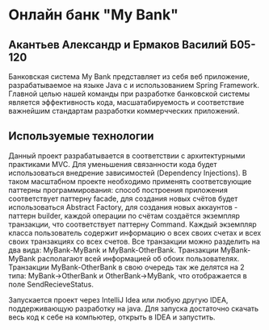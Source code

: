 # Онлайн банк "My Bank"
## Акантьев Александр и Ермаков Василий Б05-120
Банковская система My Bank представляет из себя веб приложение, разрабатываемое на языке Java с и использованием Spring Framework.
Главной целью нашей команды при разработке банковской системы является эффективность кода, масшатабируемость и соответствие важнейшим стандартам разработки коммерчческих приложений.
 
 ## Используемые технологии
 Данный проект разрабатывается в соответствии с архитектурными практиками MVC. Для уменьшения связанности кода будет использоваться внедрение зависимостей (Dependency Injections). В таком масштабном проекте необходимо применять соответсвующие паттерны программирования: способ построения приложения соответствует паттерну facade, для создания новых счётов будет использоваться Abstract Factory, для создания новых аккаунтов - паттерн builder, каждой операции по счётам создаётся экземпляр транзакции, что соответствует паттерну Command. Каждый экземпляр класса пользователь содержит информацию о всех своих счетах и всех своих транзакциях со всех счетов. Все транзакции можно разделить на два вида: MyBank-MyBank и MyBank-OtherBank. Транзакции MyBank-MyBank располагают всей информацией об обоих пользователях. Транзакции MyBank-OtherBank в свою очередь так же делятся на 2 типа: MyBank->OtherBank и OtherBank->MyBank, что отображается в поле SendRecieveStatus.

 Запускается проект через IntelliJ Idea или любую другую IDEA, поддерживающую разработку на java. Для запуска достаточно скачать весь код к себе на компьютер, открыть в IDEA и запустить.
